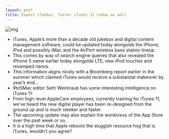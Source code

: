 ```yaml
---
layout: post
title: Expect sleeker, faster iTunes 11 today as well
---
```

![img](http://media.idownloadblog.com/wp-content/uploads/2012/05/iTunes-10-icon-full-size.jpg)
* iTunes, Apple’s more than a decade old jukebox and digital content management software, could be updated today alongside the iPhone, iPod and possibly iMac and the AirPort wireless base station lineup.
* This comes by way of search engine queries that also revealed the iPhone 5 name earlier today alongside LTE, new iPod touches and revamped nanos.
* This information aligns nicely with a Bloomberg report earlier in the summer which claimed iTunes would receive a substantial makeover by year’s end…
* 9to5Mac editor Seth Weintraub has some interesting intelligence on iTunes 11:
* From high-level AppleCare employees, currently training for iTunes 11, we’ve heard the new digital player has been re-designed from the ground up and is much sleeker and faster.
* The upcoming update may also explain the wonkiness of the App Store over the past week or so.
* It is a high time that Apple reboots the sluggish resource hog that is iTunes, wouldn’t you agree?

